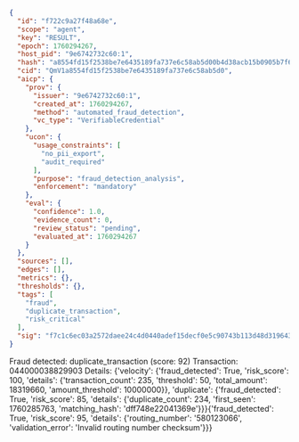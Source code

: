 ```json
{
  "id": "f722c9a27f48a68e",
  "scope": "agent",
  "key": "RESULT",
  "epoch": 1760294267,
  "host_pid": "9e6742732c60:1",
  "hash": "a8554fd15f2538be7e6435189fa737e6c58ab5d00b4d38acb15b0905b7f6396b",
  "cid": "QmV1a8554fd15f2538be7e6435189fa737e6c58ab5d0",
  "aicp": {
    "prov": {
      "issuer": "9e6742732c60:1",
      "created_at": 1760294267,
      "method": "automated_fraud_detection",
      "vc_type": "VerifiableCredential"
    },
    "ucon": {
      "usage_constraints": [
        "no_pii_export",
        "audit_required"
      ],
      "purpose": "fraud_detection_analysis",
      "enforcement": "mandatory"
    },
    "eval": {
      "confidence": 1.0,
      "evidence_count": 0,
      "review_status": "pending",
      "evaluated_at": 1760294267
    }
  },
  "sources": [],
  "edges": [],
  "metrics": {},
  "thresholds": {},
  "tags": [
    "fraud",
    "duplicate_transaction",
    "risk_critical"
  ],
  "sig": "f7c1c6ec03a2572daee24c4d0440adef15decf0e5c90743b113d48d319643566"
}
```

Fraud detected: duplicate_transaction (score: 92)
Transaction: 044000038829903
Details: {'velocity': {'fraud_detected': True, 'risk_score': 100, 'details': {'transaction_count': 235, 'threshold': 50, 'total_amount': 18319660, 'amount_threshold': 10000000}}, 'duplicate': {'fraud_detected': True, 'risk_score': 85, 'details': {'duplicate_count': 234, 'first_seen': 1760285763, 'matching_hash': 'dff748e22041369e'}}}{'fraud_detected': True, 'risk_score': 95, 'details': {'routing_number': '580123066', 'validation_error': 'Invalid routing number checksum'}}}